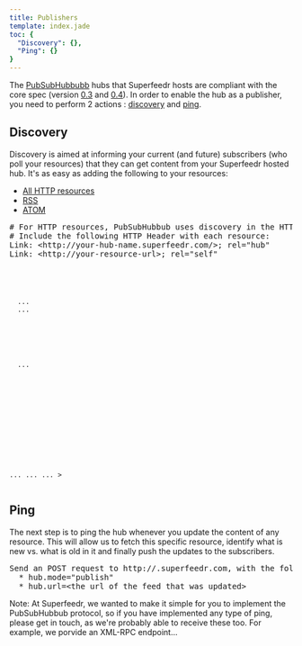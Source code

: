 ```yaml
---
title: Publishers
template: index.jade
toc: {
  "Discovery": {},
  "Ping": {}
}
---
```


The [PubSubHubbubb](http://pubsubhubbub.superfeedr.com/) hubs that Superfeedr hosts are compliant with the core spec (version [0.3](http://pubsubhubbub.googlecode.com/svn/trunk/pubsubhubbub-core-0.3.html) and [0.4](http://pubsubhubbub.googlecode.com/svn/trunk/pubsubhubbub-core-0.4.html)). In order to enable the hub as a publisher, you need to perform 2 actions : [discovery](#discovery) and [ping](#ping).

## Discovery

Discovery is aimed at informing your current (and future) subscribers (who poll your resources) that they can get content from your Superfeedr hosted hub. It's as easy as adding the following to your resources:

<ul class="nav nav-tabs">
  <li class="active"><a href="#http-discovery" data-toggle="tab">All HTTP resources</a></li>
  <li><a href="#rss-discovery" data-toggle="tab">RSS</a></li>
  <li><a href="#atom-discovery" data-toggle="tab">ATOM</a></li>
</ul>

<div class="tab-content">
  <div class="tab-pane active" id="http-discovery">
    <pre class="language-bash"># For HTTP resources, PubSubHubbub uses discovery in the HTTP Headers.
# Include the following HTTP Header with each resource:
Link: &lt;http://your-hub-name.superfeedr.com/&gt;; rel=&quot;hub&quot;
Link: &lt;http://your-resource-url&gt;; rel=&quot;self&quot;</pre>
  </div>
  <div class="tab-pane" id="rss-discovery">
    <pre class="language-markup"><code><?xml version="1.0"?>
<rss>
 <channel>
  <title>...</title>
  <description>...</description>
  <link>...</link>

  <!-- PubSubHubbub Discovery -->
  <link rel="hub"  href="http://your-hub-name.superfeedr.com/" xmlns="http://www.w3.org/2005/Atom" />
  <link rel="self" href="your-feed-url" xmlns="http://www.w3.org/2005/Atom" />
  <!-- End Of PubSubHubbub Discovery -->
  ...
 </channel>
</rss></code></pre>
  </div>
  <div class="tab-pane" id="atom-discovery">
    <pre class="language-markup"><code><?xml version="1.0" encoding="UTF-8"?>
<feed xmlns="http://www.w3.org/2005/Atom">
 <title>...</title>
 <link href="..." rel="self" type="application/atom+xml"/>

 <!-- PubSubHubbub Discovery -->
 <link rel="hub" href="http://<your-hub-name>.superfeedr.com/" />
 <!-- End Of PubSubHubbub Discovery -->

 <updated>...</updated>
 <id>...</id>
 ...
</feed>></code></pre>
  </div>
</div>

## Ping

The next step is to ping the hub whenever you update the content of any resource. This will allow us to fetch this specific resource, identify what is new vs. what is old in it and finally push the updates to the subscribers.

<pre class="language-bash">Send an POST request to http://<your-hub>.superfeedr.com, with the following params and values:
  * hub.mode="publish"
  * hub.url=&lt;the url of the feed that was updated&gt;
</pre>

Note: At Superfeedr, we wanted to make it simple for you to implement the PubSubHubbub protocol, so if you have implemented any type of ping, please get in touch, as we're probably able to receive these too. For example, we porvide an XML-RPC endpoint...
